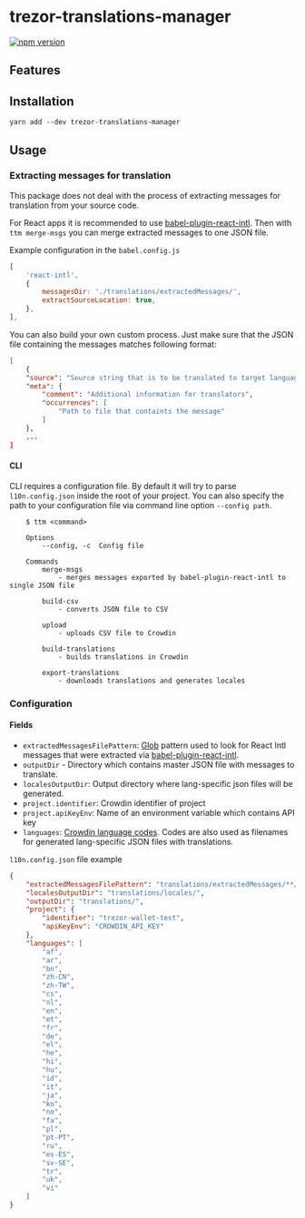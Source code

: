 # trezor-translations-manager
[![npm version](https://badge.fury.io/js/trezor-translations-manager.svg)](https://badge.fury.io/js/trezor-translations-manager)

## Features

## Installation

```shell
yarn add --dev trezor-translations-manager
```

## Usage
### Extracting messages for translation
This package does not deal with the process of extracting messages for translation from your source code.

For React apps it is recommended to use [babel-plugin-react-intl](https://github.com/yahoo/babel-plugin-react-intl). Then with `ttm merge-msgs` you can merge extracted messages to one JSON file.

Example configuration in the `babel.config.js`
```javascript
[
    'react-intl',
    {
        messagesDir: './translations/extractedMessages/',
        extractSourceLocation: true,
    },
],

```

You can also build your own custom process. Just make sure that the JSON file containing the messages matches following format:
```json
[
    {
    "source": "Source string that is to be translated to target language",
    "meta": {
        "comment": "Additional information for translators",
        "occurrences": [
            "Path to file that containts the message"
        ]
    },
    ...
]
``` 

#### CLI
CLI requires a configuration file. By default it will try to parse `l10n.config.json` inside the root of your project. You can also specify the path to your configuration file via command line option `--config path`.
```shell
    $ ttm <command>
    
    Options
        --config, -c  Config file

    Commands
        merge-msgs
            - merges messages exported by babel-plugin-react-intl to single JSON file

        build-csv
            - converts JSON file to CSV

        upload
            - uploads CSV file to Crowdin

        build-translations
            - builds translations in Crowdin

        export-translations
            - downloads translations and generates locales
```

### Configuration
#### Fields
- `extractedMessagesFilePattern`: [Glob](https://github.com/isaacs/node-glob) pattern used to look for React Intl messages that were extracted via [babel-plugin-react-intl](https://github.com/yahoo/babel-plugin-react-intl).
- `outputDir` - Directory which contains master JSON file with messages to translate.
- `localesOutputDir`: Output directory where lang-specific json files will be generated.
- `project.identifier`: Crowdin identifier of project 
- `project.apiKeyEnv`: Name of an environment variable which contains API key
- `languages`: [Crowdin language codes](https://support.crowdin.com/api/language-codes/). Codes are also used as filenames for generated lang-specific JSON files with translations.

`l10n.config.json` file example
```json
{
    "extractedMessagesFilePattern": "translations/extractedMessages/**/*.json",
    "localesOutputDir": "translations/locales/",
    "outputDir": "translations/",
    "project": {
        "identifier": "trezor-wallet-test",
        "apiKeyEnv": "CROWDIN_API_KEY"
    },
    "languages": [
        "af",
        "ar",
        "bn",
        "zh-CN",
        "zh-TW",
        "cs",
        "nl",
        "en",
        "et",
        "fr",
        "de",
        "el",
        "he",
        "hi",
        "hu",
        "id",
        "it",
        "ja",
        "ko",
        "no",
        "fa",
        "pl",
        "pt-PT",
        "ru",
        "es-ES",
        "sv-SE",
        "tr",
        "uk",
        "vi"
    ]
}

```
